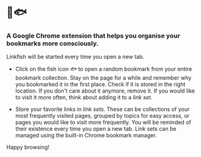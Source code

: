 # 🔗🐟
### A Google Chrome extension that helps you organise your bookmarks more consciously.

Linkfish will be started every time you open a new tab.

- Click on the fish icon 🐟 to open a random bookmark from your entire bookmark collection. Stay on the page for a while and remember why you bookmarked it in the first place. Check if it is stored in the right location. If you don't care about it anymore, remove it. If you would like to visit it more often, think about adding it to a *link set*.

- Store your favorite links in *link sets*. These can be collections of your most frequently visited pages, grouped by topics for easy access, or pages you would like to visit more frequently. You will be reminded of their existence every time you open a new tab. Link sets can be managed using the built-in Chrome bookmark manager.

Happy browsing!
